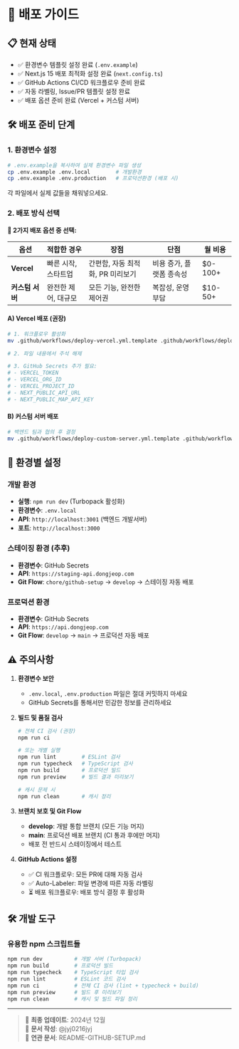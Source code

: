 # 🚀 배포 가이드

## 📋 현재 상태
- ✅ 환경변수 템플릿 설정 완료 (`.env.example`)
- ✅ Next.js 15 배포 최적화 설정 완료 (`next.config.ts`)
- ✅ GitHub Actions CI/CD 워크플로우 준비 완료
- ✅ 자동 라벨링, Issue/PR 템플릿 설정 완료
- ✅ 배포 옵션 준비 완료 (Vercel + 커스텀 서버)

## 🛠️ 배포 준비 단계

### 1. 환경변수 설정
```bash
# .env.example을 복사하여 실제 환경변수 파일 생성
cp .env.example .env.local        # 개발환경
cp .env.example .env.production   # 프로덕션환경 (배포 시)
```

각 파일에서 실제 값들을 채워넣으세요.

### 2. 배포 방식 선택

**🎯 2가지 배포 옵션 중 선택:**

| 옵션 | 적합한 경우 | 장점 | 단점 | 월 비용 |
|------|------------|------|------|--------|
| **Vercel** | 빠른 시작, 스타트업 | 간편함, 자동 최적화, PR 미리보기 | 비용 증가, 플랫폼 종속성 | $0-100+ |
| **커스텀 서버** | 완전한 제어, 대규모 | 모든 기능, 완전한 제어권 | 복잡성, 운영 부담 | $10-50+ |

#### A) Vercel 배포 (권장)
```bash
# 1. 워크플로우 활성화
mv .github/workflows/deploy-vercel.yml.template .github/workflows/deploy-vercel.yml

# 2. 파일 내용에서 주석 해제

# 3. GitHub Secrets 추가 필요:
# - VERCEL_TOKEN
# - VERCEL_ORG_ID  
# - VERCEL_PROJECT_ID
# - NEXT_PUBLIC_API_URL
# - NEXT_PUBLIC_MAP_API_KEY
```

#### B) 커스텀 서버 배포
```bash
# 백엔드 팀과 협의 후 결정
mv .github/workflows/deploy-custom-server.yml.template .github/workflows/deploy-custom-server.yml
```

## 🔧 환경별 설정

### 개발 환경
- **실행**: `npm run dev` (Turbopack 활성화)
- **환경변수**: `.env.local`
- **API**: `http://localhost:3001` (백엔드 개발서버)
- **포트**: `http://localhost:3000`

### 스테이징 환경 (추후)
- **환경변수**: GitHub Secrets
- **API**: `https://staging-api.dongjeop.com`
- **Git Flow**: `chore/github-setup` → `develop` → 스테이징 자동 배포

### 프로덕션 환경
- **환경변수**: GitHub Secrets  
- **API**: `https://api.dongjeop.com`
- **Git Flow**: `develop` → `main` → 프로덕션 자동 배포

## ⚠️ 주의사항

1. **환경변수 보안**
   - `.env.local`, `.env.production` 파일은 절대 커밋하지 마세요
   - GitHub Secrets를 통해서만 민감한 정보를 관리하세요

2. **빌드 및 품질 검사**
   ```bash
   # 전체 CI 검사 (권장)
   npm run ci
   
   # 또는 개별 실행
   npm run lint        # ESLint 검사
   npm run typecheck   # TypeScript 검사
   npm run build       # 프로덕션 빌드
   npm run preview     # 빌드 결과 미리보기
   
   # 캐시 문제 시
   npm run clean       # 캐시 정리
   ```

3. **브랜치 보호 및 Git Flow**
   - **develop**: 개발 통합 브랜치 (모든 기능 머지)
   - **main**: 프로덕션 배포 브랜치 (CI 통과 후에만 머지)
   - 배포 전 반드시 스테이징에서 테스트

4. **GitHub Actions 설정**
   - ✅ CI 워크플로우: 모든 PR에 대해 자동 검사
   - ✅ Auto-Labeler: 파일 변경에 따른 자동 라벨링
   - ⏳ 배포 워크플로우: 배포 방식 결정 후 활성화

## 🛠️ 개발 도구

### 유용한 npm 스크립트들
```bash
npm run dev          # 개발 서버 (Turbopack)
npm run build        # 프로덕션 빌드
npm run typecheck    # TypeScript 타입 검사
npm run lint         # ESLint 코드 검사
npm run ci           # 전체 CI 검사 (lint + typecheck + build)
npm run preview      # 빌드 후 미리보기
npm run clean        # 캐시 및 빌드 파일 정리
```


---

> 📅 **최종 업데이트**: 2024년 12월  
> 👥 **문서 작성**: @jyj0216jyj  
> 🔗 **연관 문서**: README-GITHUB-SETUP.md
